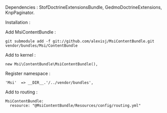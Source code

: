 Dependencies : StofDoctrineExtensionsBundle, GedmoDoctrineExtensions, KnpPaginator.

Installation :

Add MsiContentBundle :

    git submodule add -f git://github.com/alexisj/MsiContentBundle.git vendor/bundles/Msi/ContentBundle

Add to kernel :

    new Msi\ContentBundle\MsiContentBundle(),

Register namespace :

    'Msi'  => __DIR__.'/../vendor/bundles',

Add to routing :

    MsiContentBundle:
      resource: "@MsiContentBundle/Resources/config/routing.yml"